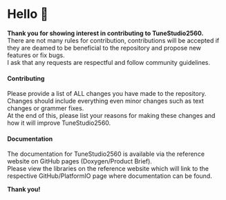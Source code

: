 # Hello :wave:
**Thank you for showing interest in contributing to TuneStudio2560.**  
There are not many rules for contribution, contributions will be accepted if they are deamed to be beneficial to the repository and propose new features or fix bugs.  
I ask that any requests are respectful and follow community guidelines.  

#### Contributing
Please provide a list of ALL changes you have made to the repository.  
Changes should include everything even minor changes such as text changes or grammer fixes.  
At the end of this, please list your reasons for making these changes and how it will improve TuneStudio2560.

#### Documentation
The documentation for TuneStudio2560 is available via the reference website on GitHub pages (Doxygen/Product Brief).  
Please view the libraries on the reference website which will link to the respective GitHub/PlatformIO page where documentation can be found.

**Thank you!**
